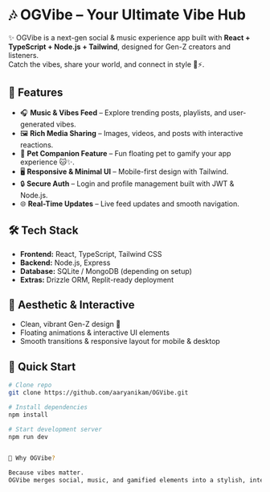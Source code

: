 # 🎶 OGVibe – Your Ultimate Vibe Hub

✨ OGVibe is a next-gen social & music experience app built with **React + TypeScript + Node.js + Tailwind**, designed for Gen-Z creators and listeners.  
Catch the vibes, share your world, and connect in style 🌈⚡.


## 🚀 Features

- 🎧 **Music & Vibes Feed** – Explore trending posts, playlists, and user-generated vibes.  
- 🖼️ **Rich Media Sharing** – Images, videos, and posts with interactive reactions.  
- 🐾 **Pet Companion Feature** – Fun floating pet to gamify your app experience 🐱✨.  
- 🖥️ **Responsive & Minimal UI** – Mobile-first design with Tailwind.  
- 🔒 **Secure Auth** – Login and profile management built with JWT & Node.js.  
- 🌐 **Real-Time Updates** – Live feed updates and smooth navigation.


## 🛠️ Tech Stack

- **Frontend:** React, TypeScript, Tailwind CSS  
- **Backend:** Node.js, Express  
- **Database:** SQLite / MongoDB (depending on setup)  
- **Extras:** Drizzle ORM, Replit-ready deployment


## 🎨 Aesthetic & Interactive

- Clean, vibrant Gen-Z design 🌸  
- Floating animations & interactive UI elements  
- Smooth transitions & responsive layout for mobile & desktop


## 🏃 Quick Start

```bash
# Clone repo
git clone https://github.com/aaryanikam/OGVibe.git

# Install dependencies
npm install

# Start development server
npm run dev


🌟 Why OGVibe?

Because vibes matter.
OGVibe merges social, music, and gamified elements into a stylish, interactive, and modern experience.




